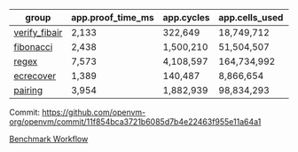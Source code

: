 | group | app.proof_time_ms | app.cycles | app.cells_used | leaf.proof_time_ms | leaf.cycles | leaf.cells_used |
| -- | -- | -- | -- | -- | -- | -- |
| [verify_fibair](https://github.com/openvm-org/openvm/blob/benchmark-results/benchmarks/verify_fibair-11f854bca3721b6085d7b4e22463f955e11a64a1.md) | 2,133 |  322,649 |  18,749,712 |- | - | - |
| [fibonacci](https://github.com/openvm-org/openvm/blob/benchmark-results/benchmarks/fibonacci-11f854bca3721b6085d7b4e22463f955e11a64a1.md) | 2,438 |  1,500,210 |  51,504,507 | 4,075 |  1,247,970 |  70,885,732 |
| [regex](https://github.com/openvm-org/openvm/blob/benchmark-results/benchmarks/regex-11f854bca3721b6085d7b4e22463f955e11a64a1.md) | 7,573 |  4,108,597 |  164,734,992 | 11,371 |  3,326,749 |  244,540,794 |
| [ecrecover](https://github.com/openvm-org/openvm/blob/benchmark-results/benchmarks/ecrecover-11f854bca3721b6085d7b4e22463f955e11a64a1.md) | 1,389 |  140,487 |  8,866,654 | 10,841 |  2,934,977 |  247,227,462 |
| [pairing](https://github.com/openvm-org/openvm/blob/benchmark-results/benchmarks/pairing-11f854bca3721b6085d7b4e22463f955e11a64a1.md) | 3,954 |  1,882,939 |  98,834,293 | 5,393 |  2,010,497 |  148,012,311 |


Commit: https://github.com/openvm-org/openvm/commit/11f854bca3721b6085d7b4e22463f955e11a64a1

[Benchmark Workflow](https://github.com/openvm-org/openvm/actions/runs/17115441975)
